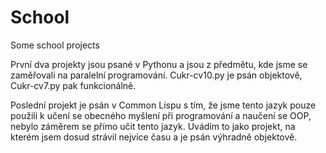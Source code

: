 # School
Some school projects

První dva projekty jsou psané v Pythonu a jsou z předmětu, kde jsme se zaměřovali na paralelní programování.
Cukr-cv10.py je psán objektově, Cukr-cv7.py pak funkcionálně.

Poslední projekt je psán v Common Lispu s tím, že jsme tento jazyk pouze použili k učení se obecného myšlení při programování a naučení se OOP, nebylo záměrem se přímo učit tento jazyk. Uvádím to jako projekt, na kterém jsem dosud strávil nejvíce času a je psán výhradně objektově.
